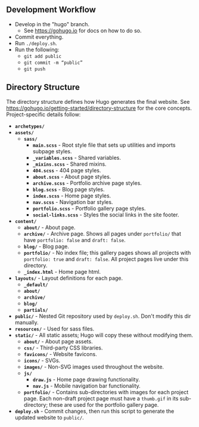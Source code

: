 ## Development Workflow

* Develop in the "hugo" branch.
  * See https://gohugo.io for docs on how to do so.
* Commit everything.
* Run `./deploy.sh`.
* Run the following:
  * `git add public`
  * `git commit -m “public”`
  * `git push`

## Directory Structure
The directory structure defines how Hugo generates the final website. See https://gohugo.io/getting-started/directory-structure for the core concepts. Project-specific details follow:

* **`archetypes/`**
* **`assets/`**
  * **`sass/`**
    * **`main.scss`** - Root style file that sets up utilities and imports subpage styles.
    * **`_variables.scss`** - Shared variables.
    * **`_mixins.scss`** - Shared mixins.
    * **`404.scss`** - 404 page styles.
    * **`about.scss`** - About page styles.
    * **`archive.scss`** - Portfolio archive page styles.
    * **`blog.scss`** - Blog page styles.
    * **`index.scss`** - Home page styles.
    * **`nav.scss`** - Navigation bar styles.
    * **`portfolio.scss`** - Portfolio gallery page styles.
    * **`social-links.scss`** - Styles the social links in the site footer.
* **`content/`**
  * **`about/`** - About page.
  * **`archive/`** - Archive page. Shows all pages under `portfolio/` that have `portfolio: false` and `draft: false`.
  * **`blog/`** - Blog page.
  * **`portfolio/`** - No index file; this gallery pages shows all projects with `portfolio: true` and `draft: false`. All project pages live under this directory.
  * **`_index.html`** - Home page html.
* **`layouts/`** - Layout definitions for each page.
  * **`_default/`**
  * **`about/`**
  * **`archive/`**
  * **`blog/`**
  * **`partials/`**
* **`public/`** - Nested Git repository used by `deploy.sh`. Don't modify this dir manually.
* **`resources/`** - Used for sass files.
* **`static/`** - All static assets; Hugo will copy these without modifying them.
  * **`about/`** - About page assets.
  * **`css/`** - Third-party CSS libraries.
  * **`favicons/`** - Website favicons.
  * **`icons/`** - SVGs.
  * **`images/`** - Non-SVG images used throughout the website.
  * **`js/`**
    * **`draw.js`** - Home page drawing functionality.
    * **`nav.js`** - Mobile navigation bar functionality.
  * **`portfolio/`** - Contains sub-directories with images for each project page. Each non-draft project page must have a `thumb.gif` in its sub-directory; these are used for the portfolio gallery page.
* **`deploy.sh`** - Commit changes, then run this script to generate the updated website to `public/`.
